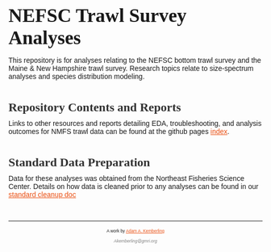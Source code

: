 
<style type="text/css">/********** GMRI Rmarkdown Core Style Sheet - Do Not Modify!!! **********/


/********** Begin Style Sheet **********/

/* Avenir Font from Fonts.com for GMRI Branding */

@import url("http://fast.fonts.net/t/1.css?apiType=css&projectid=806f61f6-d695-4965-a878-820b50bc0269");
    @font-face{
        font-family:"Avenir LT W01_35 Light1475496";
        src:url("Fonts/0078f486-8e52-42c0-ad81-3c8d3d43f48e.woff2") format("woff2"),url("Fonts/908c4810-64db-4b46-bb8e-823eb41f68c0.woff") format("woff");
    }
    @font-face{
        font-family:"Avenir LT W01_35 Light_1475502";
        src:url("Fonts/a59168c1-917d-4de9-a244-0316c057c357.woff2") format("woff2"),url("Fonts/6dc0e7d8-9284-44e1-8f05-984a41daa3a4.woff") format("woff");
    }
    @font-face{
        font-family:"Avenir LT W01_45 Book1475508";
        src:url("Fonts/065a6b14-b2cc-446e-9428-271c570df0d9.woff2") format("woff2"),url("Fonts/65d75eb0-2601-4da5-a9a4-9ee67a470a59.woff") format("woff");
    }
    @font-face{
        font-family:"Avenir LT W01_45 Book O1475514";
        src:url("Fonts/476612d9-282d-4f76-95cd-b4dd31e7ed21.woff2") format("woff2"),url("Fonts/f1ebae2b-5296-4244-8771-5f40e60a564a.woff") format("woff");
    }
    @font-face{
        font-family:"Avenir LT W01_55 Roman1475520";
        src:url("Fonts/b290e775-e0f9-4980-914b-a4c32a5e3e36.woff2") format("woff2"),url("Fonts/4b978f72-bb48-46c3-909a-2a8cd2f8819c.woff") format("woff");
    }
    @font-face{
        font-family:"Avenir LT W01_55 Obliqu1475526";
        src:url("Fonts/1a7173fa-062b-49ad-9915-bc57d3bfc1f5.woff2") format("woff2"),url("Fonts/cdda031e-26e9-4269-83d1-5a218caa10db.woff") format("woff");
    }
    @font-face{
        font-family:"Avenir LT W01_65 Medium1475532";
        src:url("Fonts/17b90ef5-b63f-457b-a981-503bb7afe3c0.woff2") format("woff2"),url("Fonts/c9aeeabd-dd65-491d-b4be-3e0db9ae47a0.woff") format("woff");
    }
    @font-face{
        font-family:"Avenir LT W01_65 Medium1475538";
        src:url("Fonts/deb5e718-7abb-4df3-9365-edfa95317090.woff2") format("woff2"),url("Fonts/04801919-17ee-4c6b-8b17-eb1965cb3ed6.woff") format("woff");
    }
    @font-face{
        font-family:"Avenir LT W01_85 Heavy1475544";
        src:url("Fonts/d513e15e-8f35-4129-ad05-481815e52625.woff2") format("woff2"),url("Fonts/61bd362e-7162-46bd-b67e-28f366c4afbe.woff") format("woff");
    }
    @font-face{
        font-family:"Avenir LT W01_85 Heavy_1475550";
        src:url("Fonts/3c210c80-960f-4684-850b-25390b4d08af.woff2") format("woff2"),url("Fonts/cb5c71ad-e582-4d00-929c-67fbfaeb1c27.woff") format("woff");
    }
    @font-face{
        font-family:"Avenir LT W01_95 Black1475556";
        src:url("Fonts/c78eb7af-a1c8-4892-974b-52379646fef4.woff2") format("woff2"),url("Fonts/75b36c58-2a02-4057-a537-09af0832ae46.woff") format("woff");
    }
    @font-face{
        font-family:"Avenir LT W01_95 Black_1475562";
        src:url("Fonts/a2477e08-09d9-4d4b-97a9-23a1e22cb44c.woff2") format("woff2"),url("Fonts/19d12bba-92b1-43ad-9bab-cd36a4195c2a.woff") format("woff");
    }





/* PRE-Avenir Fonts: Lato + Raleway font import from google fonts */
@import url('https://fonts.googleapis.com/css?family=Lato');
@import url('https://fonts.googleapis.com/css?family=Raleway&display=swap');

/* add font families as needed: font-family: 'Lato', sans-serif; */


/* Level 1 Headers */
h1 { text-align: left;
     margin: 10px 0 15px 0; 
     font-size: 38px; 
     font-family: Avenir;
} 


/* Headers 2 - 6 */
h2, h3, h4, h5, h6 { 
    color: #333333; 
    margin: 20px 0 5px 0; 
    text-align: left;
    font-family: Avenir;}


/* Sizing/font For Each Header Type */
h2 { font-size: 24px; }
h3 { font-size: 20px; }
h4 { font-size: 18px; }
h5 { font-size: 16px; font-weight: normal; color: #3069aa; text-decoration: underline;}
h6 { font-size: 14px; font-weight: normal; color: #3069aa; }


/* Paragraph Text */
p, ol { margin-top: 10px; 
    font-family: 'Raleway', sans-serif;}


/* Title Author and Date Headers */
h1.title.toc-ignore {margin-top: 10px;}
h4.author, h4.date {
    color: rgb(0,115,109);
    margin-top: 0px; 
    margin-bottom: 5px; 
    font-size: 12px;}



/* Add Spacing Above Headers */
h1, .h1, h2, .h2, h3, .h3 {
    margin-top: 40px;
}


/* Links */
a {
    color: rgb(234,79,18)
}


/***********************************************/


/********  Table of Contents  **********/

/* Highlighted TOC Element */
.list-group-item.active, .list-group-item.active:focus, .list-group-item.active:hover {
    z-index: 2;
    color: #fff;
    background-color: rgb(0,96,138);
    border-color: rgb(0,96,138);
}

/* Default TOC Elements */
.list-group-item, .list-group-item:focus, .list-group-item:hover {
    z-index: 2;
    color: rgb(0,96,138);
    background-color: #fff;
    border-color: rgb(0,96,138);
}


/********  Tab Panels  **********/

/* Navigation Tabs - Highlighted Tabset Pills */
.nav-pills > li.active > a, .nav-pills > li.active > a:hover, .nav-pills > li.active > a:focus {
    color: #fff;
    background-color: rgb(0,115,109) ;
    }

/* Navigation Tabs - Default Tabset Pills */
.nav-pills > li > a, .nav-pills > li > a:hover, .nav-pills > li > a:focus {
    color: rgb(0,115,109);
    background-color: #fff;
    }


/* Second Level Tabs - Active */
.nav.nav-tabs > li.active  > a, .nav-tabs > li.active > a:hover, .nav-tabs > li.active > a:focus {
    color: #fff;
    background-color: rgb(83,83,83) ;
    }

/* Second Level Tabs - Inactive */
.nav.nav-tabs > li  > a, .nav-tabs > li > a:hover, .nav-tabs > li > a:focus {
    color: rgb(83,83,83);
    background-color: #fff;
    }



/********** End Core Style Sheet **********/
/********** End Core Style Sheet **********/



</style>

# NEFSC Trawl Survey Analyses

This repository is for analyses relating to the NEFSC bottom trawl
survey and the Maine & New Hampshire trawl survey. Research topics
relate to size-spectrum analyses and species distribution modeling.

## Repository Contents and Reports

Links to other resources and reports detailing EDA, troubleshooting, and
analysis outcomes for NMFS trawl data can be found at the github pages
[index](https://adamkemberling.github.io/nefsc_trawl/).

## Standard Data Preparation

Data for these analyses was obtained from the Northeast Fisheries
Science Center. Details on how data is cleaned prior to any analyses can
be found in our [standard cleanup
doc](https://adamkemberling.github.io/nefsc_trawl/01_Survdat_Standard_Cleanup.html)

<!DOCTYPE html>
<!---- Rmarkdown Custom Footer for Author Details - Modify personal info as needed ------>

<!---- Custom Footer ------->
&nbsp;

<!---- Add GMRI Logo to footer ---->

<!--
<p style="text-align: center;">
    <img src="presentations/gmri_logo.png" alt="GMRI Logo" height="91" width="248">
</p>
-->

<!---- Author Details  ------>
<hr />
<p style="text-align: center; font-size: 60%; padding: 0px;">A work by <a href="https://github.com/adamkemberling/">Adam A. Kemberling</a></p>
<p style="text-align: center; font-size: 60%; padding: 0px;"><span style="color: #808080;"><em>Akemberling@gmri.org</em></span></p>





<!-- Add Font-Awesome Icon Library -->
<!--

<link rel="stylesheet" href="https://cdnjs.cloudflare.com/ajax/libs/font-awesome/4.7.0/css/font-awesome.min.css">

-->

<!-- Add Icons with Personal Links -->
<!--

<p style="text-align: center;">
    <a href="https://twitter.com/r_graph_gallery?lang=en" class="fa fa-twitter"></a>
    <a href="https://www.linkedin.com/in/yan-holtz-2477534a/" class="fa fa-linkedin"></a>
    <a href="https://github.com/holtzy/" class="fa fa-github"></a>
</p>

-->

&nbsp;

<!--- End Custom Footer --->

</html>
